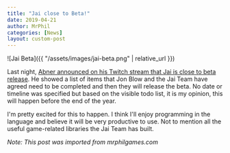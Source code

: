 ```yaml
---
title: "Jai close to Beta!"
date: 2019-04-21
author: MrPhil
categories: [News]
layout: custom-post
---
```


![Jai Beta]({{ "/assets/images/jai-beta.png" | relative_url }})

Last night, [Abner announced on his Twitch stream that Jai is close to beta release](https://www.twitch.tv/abnercoimbre). He showed a list of items that Jon Blow and the Jai Team have agreed need to be completed and then they will release the beta. No date or timeline was specified but based on the visible todo list, it is my opinion, this will happen before the end of the year.

I'm pretty excited for this to happen. I think I'll enjoy programming in the language and believe it will be very productive to use. Not to mention all the useful game-related libraries the Jai Team has built.

*Note: This post was imported from mrphilgames.com*